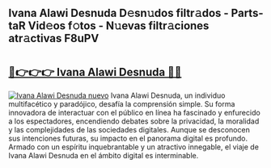## Ivana Alawi Desnuda D𝚎sn𝚞dos filtr𝚊dos - Parts-taR Vid𝚎os f𝚘tos - N𝚞evas filtr𝚊ciones atr𝚊ctivas F8uPV

# <h2><a href="http://mbbcyw3.tromn.icu/?c=Ivana+Alawi+Desnuda">🔗👉👉👉 Ivana Alawi Desnuda 🔗🔗</a></h2>

[![Ivana Alawi Desnuda nuevo](https://i.imgur.com/pEAQMta.gif)](http://mbbcyw3.tromn.icu/?c=Ivana+Alawi+Desnuda)
Ivana Alawi Desnuda, un individuo multifacético y paradójico, desafía la comprensión simple. Su forma innovadora de interactuar con el público en línea ha fascinado y enfurecido a los espectadores, encendiendo debates sobre la privacidad, la moralidad y las complejidades de las sociedades digitales. Aunque se desconocen sus intenciones futuras, su impacto en el panorama digital es profundo. Armado con un espíritu inquebrantable y un atractivo innegable, el viaje de Ivana Alawi Desnuda en el ámbito digital es interminable.
